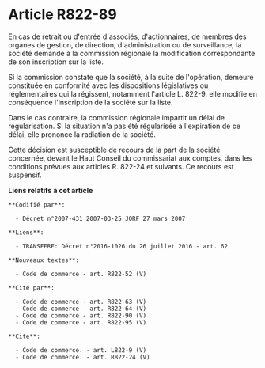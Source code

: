 # Article R822-89

En cas de retrait ou d'entrée d'associés, d'actionnaires, de membres des organes de gestion, de direction, d'administration
ou de surveillance, la société demande à la commission régionale la modification correspondante de son inscription sur la
liste.

Si la commission constate que la société, à la suite de l'opération, demeure constituée en conformité avec les dispositions
législatives ou réglementaires qui la régissent, notamment l'article L. 822-9, elle modifie en conséquence l'inscription de
la société sur la liste.

Dans le cas contraire, la commission régionale impartit un délai de régularisation. Si la situation n'a pas été régularisée à
l'expiration de ce délai, elle prononce la radiation de la société.

Cette décision est susceptible de recours de la part de la société concernée, devant le Haut Conseil du commissariat aux
comptes, dans les conditions prévues aux articles R. 822-24 et suivants. Ce recours est suspensif.

**Liens relatifs à cet article**

	**Codifié par**:

	  - Décret n°2007-431 2007-03-25 JORF 27 mars 2007

	**Liens**:

	  - TRANSFERE: Décret n°2016-1026 du 26 juillet 2016 - art. 62

	**Nouveaux textes**:

	  - Code de commerce - art. R822-52 (V)

	**Cité par**:

	  - Code de commerce - art. R822-63 (V)
	  - Code de commerce - art. R822-64 (V)
	  - Code de commerce - art. R822-90 (V)
	  - Code de commerce - art. R822-95 (V)

	**Cite**:

	  - Code de commerce. - art. L822-9 (V)
	  - Code de commerce. - art. R822-24 (V)
